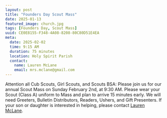 ```yaml
---
layout: post
title: "Founders Day Scout Mass"
date: 2025-01-13
featured_image: church.jpg
tags: [Founders Day, Scout Mass]
uuid: CE0E8155-F348-4A08-8208-80C80D51E4EA
meta:
  date: 2025-02-02
  time: 9:15 AM
  duration: 75 minutes
  location: Holy Spirit Parish
  contact:
    name: Lauren McLane
    email: mrs.mclane@gmail.com
---
```


Attention all Cub Scouts, Girl Scouts, and  Scouts BSA: Please join us for our annual Scout Mass on Sunday February 2nd, at 9:30 AM. Please wear your Scout (Class A) uniform to Mass and plan to arrive 15 minutes early. We will need Greeters, Bulletin Distributors, Readers, Ushers, and Gift Presenters. If your son or daughter is interested in helping, please contact [Lauren McLane](mailto:mrs.mclane@gmail.com).

<!-- Melissa Brush <melissa.brush@dsj.org> -->
